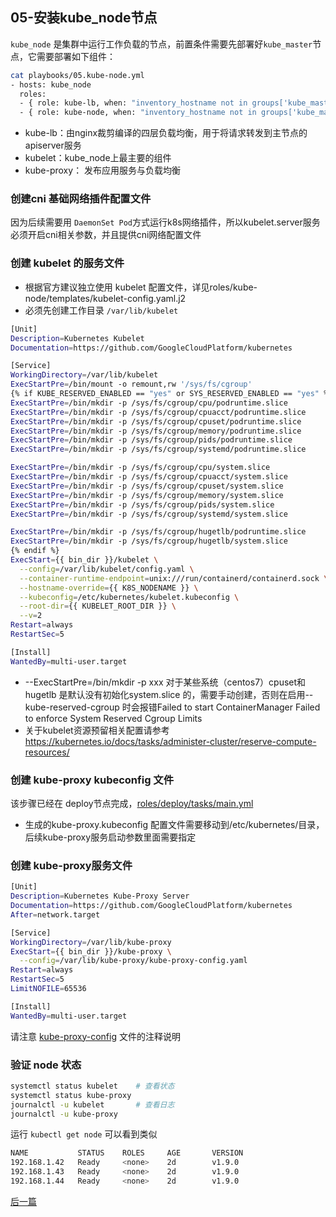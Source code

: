 ## 05-安装kube_node节点

`kube_node` 是集群中运行工作负载的节点，前置条件需要先部署好`kube_master`节点，它需要部署如下组件：

``` bash
cat playbooks/05.kube-node.yml
- hosts: kube_node
  roles:
  - { role: kube-lb, when: "inventory_hostname not in groups['kube_master']" }
  - { role: kube-node, when: "inventory_hostname not in groups['kube_master']" }
```

+ kube-lb：由nginx裁剪编译的四层负载均衡，用于将请求转发到主节点的 apiserver服务
+ kubelet：kube_node上最主要的组件
+ kube-proxy： 发布应用服务与负载均衡

### 创建cni 基础网络插件配置文件

因为后续需要用 `DaemonSet Pod`方式运行k8s网络插件，所以kubelet.server服务必须开启cni相关参数，并且提供cni网络配置文件

### 创建 kubelet 的服务文件

+ 根据官方建议独立使用 kubelet 配置文件，详见roles/kube-node/templates/kubelet-config.yaml.j2
+ 必须先创建工作目录 `/var/lib/kubelet`

``` bash
[Unit]
Description=Kubernetes Kubelet
Documentation=https://github.com/GoogleCloudPlatform/kubernetes

[Service]
WorkingDirectory=/var/lib/kubelet
ExecStartPre=/bin/mount -o remount,rw '/sys/fs/cgroup'
{% if KUBE_RESERVED_ENABLED == "yes" or SYS_RESERVED_ENABLED == "yes" %}
ExecStartPre=/bin/mkdir -p /sys/fs/cgroup/cpu/podruntime.slice
ExecStartPre=/bin/mkdir -p /sys/fs/cgroup/cpuacct/podruntime.slice
ExecStartPre=/bin/mkdir -p /sys/fs/cgroup/cpuset/podruntime.slice
ExecStartPre=/bin/mkdir -p /sys/fs/cgroup/memory/podruntime.slice
ExecStartPre=/bin/mkdir -p /sys/fs/cgroup/pids/podruntime.slice
ExecStartPre=/bin/mkdir -p /sys/fs/cgroup/systemd/podruntime.slice

ExecStartPre=/bin/mkdir -p /sys/fs/cgroup/cpu/system.slice
ExecStartPre=/bin/mkdir -p /sys/fs/cgroup/cpuacct/system.slice
ExecStartPre=/bin/mkdir -p /sys/fs/cgroup/cpuset/system.slice
ExecStartPre=/bin/mkdir -p /sys/fs/cgroup/memory/system.slice
ExecStartPre=/bin/mkdir -p /sys/fs/cgroup/pids/system.slice
ExecStartPre=/bin/mkdir -p /sys/fs/cgroup/systemd/system.slice

ExecStartPre=/bin/mkdir -p /sys/fs/cgroup/hugetlb/podruntime.slice
ExecStartPre=/bin/mkdir -p /sys/fs/cgroup/hugetlb/system.slice
{% endif %}
ExecStart={{ bin_dir }}/kubelet \
  --config=/var/lib/kubelet/config.yaml \
  --container-runtime-endpoint=unix:///run/containerd/containerd.sock \
  --hostname-override={{ K8S_NODENAME }} \
  --kubeconfig=/etc/kubernetes/kubelet.kubeconfig \
  --root-dir={{ KUBELET_ROOT_DIR }} \
  --v=2
Restart=always
RestartSec=5

[Install]
WantedBy=multi-user.target
```
+ --ExecStartPre=/bin/mkdir -p xxx 对于某些系统（centos7）cpuset和hugetlb 是默认没有初始化system.slice 的，需要手动创建，否则在启用--kube-reserved-cgroup 时会报错Failed to start ContainerManager Failed to enforce System Reserved Cgroup Limits
+ 关于kubelet资源预留相关配置请参考 https://kubernetes.io/docs/tasks/administer-cluster/reserve-compute-resources/

### 创建 kube-proxy kubeconfig 文件

该步骤已经在 deploy节点完成，[roles/deploy/tasks/main.yml](../../roles/deploy/tasks/main.yml)

+ 生成的kube-proxy.kubeconfig 配置文件需要移动到/etc/kubernetes/目录，后续kube-proxy服务启动参数里面需要指定

### 创建 kube-proxy服务文件

``` bash
[Unit]
Description=Kubernetes Kube-Proxy Server
Documentation=https://github.com/GoogleCloudPlatform/kubernetes
After=network.target

[Service]
WorkingDirectory=/var/lib/kube-proxy
ExecStart={{ bin_dir }}/kube-proxy \
  --config=/var/lib/kube-proxy/kube-proxy-config.yaml
Restart=always
RestartSec=5
LimitNOFILE=65536

[Install]
WantedBy=multi-user.target
```

请注意 [kube-proxy-config](../../roles/kube-node/templates/kube-proxy-config.yaml.j2) 文件的注释说明

### 验证 node 状态

``` bash
systemctl status kubelet	# 查看状态
systemctl status kube-proxy
journalctl -u kubelet		# 查看日志
journalctl -u kube-proxy 
```
运行 `kubectl get node` 可以看到类似

``` bash
NAME           STATUS    ROLES     AGE       VERSION
192.168.1.42   Ready     <none>    2d        v1.9.0
192.168.1.43   Ready     <none>    2d        v1.9.0
192.168.1.44   Ready     <none>    2d        v1.9.0
```


[后一篇](06-install_network_plugin.md)
